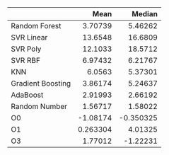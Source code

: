 |                   |      Mean |    Median |
|:------------------|----------:|----------:|
| Random Forest     |  3.70739  |  5.46262  |
| SVR Linear        | 13.6548   | 16.6809   |
| SVR Poly          | 12.1033   | 18.5712   |
| SVR RBF           |  6.97432  |  6.21767  |
| KNN               |  6.0563   |  5.37301  |
| Gradient Boosting |  3.86174  |  5.24637  |
| AdaBoost          |  2.91993  |  2.66192  |
| Random Number     |  1.56717  |  1.58022  |
| O0                | -1.08174  | -0.350325 |
| O1                |  0.263304 |  4.01325  |
| O3                |  1.77012  | -1.22231  |